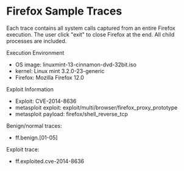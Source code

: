 # Firefox Sample Traces

Each trace contains all system calls captured from an entire Firefox execution. The user click "exit" to close Firefox at the end. All child processes are included.

Execution Environment
* OS image: linuxmint-13-cinnamon-dvd-32bit.iso
* kernel: Linux mint 3.2.0-23-generic
* Firefox: Mozilla Firefox 12.0

Exploit Information
* Exploit: CVE-2014-8636
* metasploit exploit: exploit/multi/browser/firefox_proxy_prototype
* metasploit payload: firefox/shell_reverse_tcp

Benign/normal traces:
* ff.benign.[01-05]

Exploit trace:
* ff.exploited.cve-2014-8636
